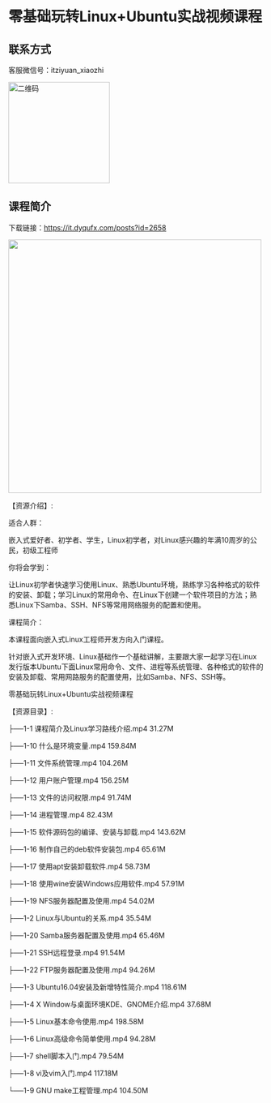 # 零基础玩转Linux+Ubuntu实战视频课程

## 联系方式

客服微信号：itziyuan_xiaozhi

<img src="https://ziyuanyun.oss-cn-guangzhou.aliyuncs.com/common/20240614073449/666b82192834a.jpg" width="200" height="200" alt="二维码">

## 课程简介

下载链接：https://it.dyqufx.com/posts?id=2658

<img src="https://ziyuanyun.oss-cn-guangzhou.aliyuncs.com/yun/20240515184205/6644917dd84ba.jpg" width="500" alt="">

  【资源介绍】:

 适合人群：

 嵌入式爱好者、初学者、学生，Linux初学者，对Linux感兴趣的年满10周岁的公民，初级工程师

 你将会学到：

 让Linux初学者快速学习使用Linux、熟悉Ubuntu环境，熟练学习各种格式的软件的安装、卸载；学习Linux的常用命令、在Linux下创建一个软件项目的方法；熟悉Linux下Samba、SSH、NFS等常用网络服务的配置和使用。

 课程简介：

 本课程面向嵌入式Linux工程师开发方向入门课程。

 针对嵌入式开发环境、Linux基础作一个基础讲解，主要跟大家一起学习在Linux发行版本Ubuntu下面Linux常用命令、文件、进程等系统管理、各种格式的软件的安装及卸载、常用网路服务的配置使用，比如Samba、NFS、SSH等。

 零基础玩转Linux+Ubuntu实战视频课程



 【资源目录】:

 ├──1-1 课程简介及Linux学习路线介绍.mp4 31.27M

 ├──1-10 什么是环境变量.mp4 159.84M

 ├──1-11 文件系统管理.mp4 104.26M

 ├──1-12 用户账户管理.mp4 156.25M

 ├──1-13 文件的访问权限.mp4 91.74M

 ├──1-14 进程管理.mp4 82.43M

 ├──1-15 软件源码包的编译、安装与卸载.mp4 143.62M

 ├──1-16 制作自己的deb软件安装包.mp4 65.61M

 ├──1-17 使用apt安装卸载软件.mp4 58.73M

 ├──1-18 使用wine安装Windows应用软件.mp4 57.91M

 ├──1-19 NFS服务器配置及使用.mp4 54.02M

 ├──1-2 Linux与Ubuntu的关系.mp4 35.54M

 ├──1-20 Samba服务器配置及使用.mp4 65.46M

 ├──1-21 SSH远程登录.mp4 91.54M

 ├──1-22 FTP服务器配置及使用.mp4 94.26M

 ├──1-3 Ubuntu16.04安装及新增特性简介.mp4 118.61M

 ├──1-4 X Window与桌面环境KDE、GNOME介绍.mp4 37.68M

 ├──1-5 Linux基本命令使用.mp4 198.58M

 ├──1-6 Linux高级命令简单使用.mp4 94.28M

 ├──1-7 shell脚本入门.mp4 79.54M

 ├──1-8 vi及vim入门.mp4 117.18M

 └──1-9 GNU make工程管理.mp4 104.50M

  